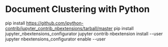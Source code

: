 # Document Clustering with Python

pip install https://github.com/ipython-contrib/jupyter_contrib_nbextensions/tarball/master
pip install jupyter_nbextensions_configurator
jupyter contrib nbextension install --user
jupyter nbextensions_configurator enable --user
